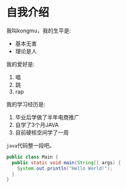 # 自我介绍

我叫kongmu，我的生平是:

* 基本无害
* 理论是人

我的爱好是:

1. 唱
2. 跳
3. rap

我的学习经历是:

1. 毕业后学做了半年电商推广
2. 自学了3个月JAVA
3. 目前硬核空间学了一周

`java`代码整一段吧。
```java
public class Main {
  public static void main(String[] args) {
    System.out.println("Hello World!");
  }
}
```
